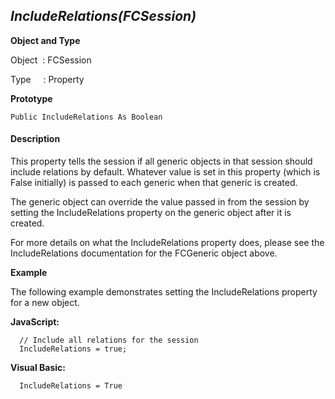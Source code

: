 _IncludeRelations(FCSession)_
-----------------------------

**Object and Type**

Object  : FCSession

Type     : Property

**Prototype**

```
Public IncludeRelations As Boolean
```

#### Description

This property tells the session if all generic objects in that session should include relations by default. Whatever value is set in this property (which is False initially) is passed to each generic when that generic is created.

The generic object can override the value passed in from the session by setting the IncludeRelations property on the generic object after it is created.

For more details on what the IncludeRelations property does, please see the IncludeRelations documentation for the FCGeneric object above.

**Example**

The following example demonstrates setting the IncludeRelations property for a new object.

**JavaScript:**
```
  // Include all relations for the session
  IncludeRelations = true;
```

**Visual Basic:**
```
  IncludeRelations = True
```